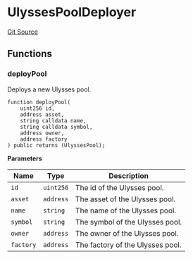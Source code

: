 # UlyssesPoolDeployer
[Git Source](https://github.com/Maia-DAO/test-env-V2/blob/84b5f9e8695c91ddb02f27bb3dfb1c652f55ced4/ulysses-amm/factories/UlyssesFactory.sol)


## Functions
### deployPool

Deploys a new Ulysses pool.


```solidity
function deployPool(
    uint256 id,
    address asset,
    string calldata name,
    string calldata symbol,
    address owner,
    address factory
) public returns (UlyssesPool);
```
**Parameters**

|Name|Type|Description|
|----|----|-----------|
|`id`|`uint256`|The id of the Ulysses pool.|
|`asset`|`address`|The asset of the Ulysses pool.|
|`name`|`string`|The name of the Ulysses pool.|
|`symbol`|`string`|The symbol of the Ulysses pool.|
|`owner`|`address`|The owner of the Ulysses pool.|
|`factory`|`address`|The factory of the Ulysses pool.|


